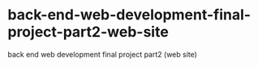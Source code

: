 # back-end-web-development-final-project-part2-web-site
back end web development final project part2 (web site)
